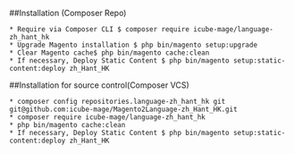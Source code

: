 ##Installation (Composer Repo)

    * Require via Composer CLI $ composer require icube-mage/language-zh_hant_hk
    * Upgrade Magento installation $ php bin/magento setup:upgrade
    * Clear Magento cache$ php bin/magento cache:clean
    * If necessary, Deploy Static Content $ php bin/magento setup:static-content:deploy zh_Hant_HK


##Installation for source control(Composer VCS) 

    * composer config repositories.language-zh_hant_hk git git@github.com:icube-mage/Magento2Language-zh_Hant_HK.git
    * composer require icube-mage/language-zh_hant_hk
    * php bin/magento cache:clean
    * If necessary, Deploy Static Content $ php bin/magento setup:static-content:deploy zh_Hant_HK 
